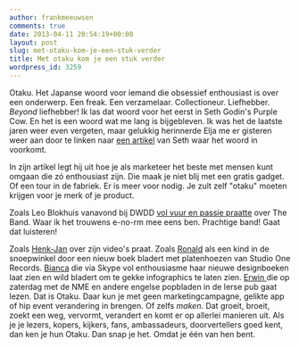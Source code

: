 ```yaml
---
author: frankmeeuwsen
comments: true
date: 2013-04-11 20:54:19+00:00
layout: post
slug: met-otaku-kom-je-een-stuk-verder
title: Met otaku kom je een stuk verder
wordpress_id: 3259
---
```


Otaku. Het Japanse woord voor iemand die obsessief enthousiast is over een onderwerp. Een freak. Een verzamelaar. Collectioneur. Liefhebber. _Beyond_ liefhebber!
Ik las dat woord voor het eerst in Seth Godin's Purple Cow. En het is een woord wat me lang is bijgebleven. Ik was het de laatste jaren weer even vergeten, maar gelukkig herinnerde Elja me er gisteren weer aan door te linken naar [een artikel](http://sethgodin.typepad.com/seths_blog/2003/12/are_you_an_enth.html) van Seth waar het woord in voorkomt. 





In zijn artikel legt hij uit hoe je als marketeer het beste met mensen kunt omgaan die zó enthousiast zijn. Die maak je niet blij met een gratis gadget. Of een tour in de fabriek. Er is meer voor nodig. Je zult zelf "otaku" moeten krijgen voor je merk of je product. 





Zoals Leo Blokhuis vanavond bij DWDD [vol vuur en passie praatte](http://dewerelddraaitdoor.vara.nl/media/224030) over The Band. Waar ik het trouwens e-no-rm mee eens ben. Prachtige band! Gaat dat luisteren! 





Zoals [Henk-Jan](http://punkmedia.nl/blog/item/851-het-serene-moment-n%C3%A8t-voor-de-opname) over zijn video's praat. Zoals [Ronald](https://twitter.com/Roh/status/322058109759664129) als een kind in de snoepwinkel door een nieuw boek bladert met platenhoezen van Studio One Records. [Bianca](http://studiopolkadot.nl/) die via Skype vol enthousiasme haar nieuwe designboeken laat zien en wild bladert om te gekke infographics te laten zien. [Erwin ](http://fastmovingtargets.nl/)die op zaterdag met de NME en andere engelse popbladen in de Ierse pub gaat lezen. Dat is Otaku. Daar kun je met geen marketingcampagne, gelikte app of hip event verandering in brengen. Of zelfs _maken_. Dat groeit, broeit, zoekt een weg, vervormt, verandert en komt er op allerlei manieren uit. Als je je lezers, kopers, kijkers, fans, ambassadeurs, doorvertellers goed kent, dan ken je hun Otaku. Dan snap je het. Omdat je één van hen bent. 
